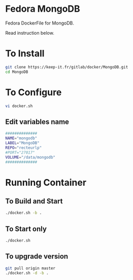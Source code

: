 Fedora MongoDB
==============

Fedora DockerFile for MongoDB.

Read instruction below.


# To Install

```bash
git clone https://keep-it.fr/gitlab/docker/MongoDB.git
cd MongoDB
```

# To Configure

```bash
vi docker.sh
``` 

## Edit variables name

```bash
##############
NAME="mongodb"
LABEL="MongoDB"
REPO="recteurlp"
#PORT="27017"
VOLUME="/data/mongodb"
##############
```

# Running Container

## To Build and Start
```bash
./docker.sh -b .
```

## To Start only
```bash
./docker.sh
```

## To upgrade version
```bash
git pull origin master
./docker.sh -d -b .
```
